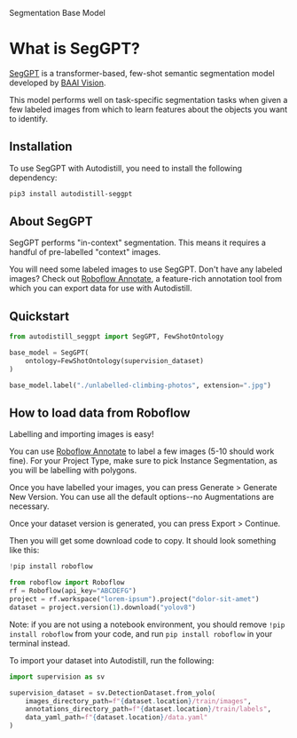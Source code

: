 <span class="sm-button">Segmentation</span>
<span class="bm-button">Base Model</span>

# What is SegGPT?

[SegGPT](https://github.com/baaivision/Painter/tree/main/SegGPT) is a transformer-based, few-shot semantic segmentation model developed by [BAAI Vision](https://github.com/baaivision).

This model performs well on task-specific segmentation tasks when given a few labeled images from which to learn features about the objects you want to identify.

## Installation

To use SegGPT with Autodistill, you need to install the following dependency:

```bash
pip3 install autodistill-seggpt
```

## About SegGPT

SegGPT performs "in-context" segmentation. This means it requires a handful of pre-labelled "context" images.

You will need some labeled images to use SegGPT. Don't have any labeled images? Check out [Roboflow Annotate](https://roboflow.com/annotate), a feature-rich annotation tool from which you can export data for use with Autodistill.

## Quickstart

```python
from autodistill_seggpt import SegGPT, FewShotOntology

base_model = SegGPT(
    ontology=FewShotOntology(supervision_dataset)
)

base_model.label("./unlabelled-climbing-photos", extension=".jpg")
```

## How to load data from Roboflow

Labelling and importing images is easy!

You can use [Roboflow Annotate](https://roboflow.com/annotate) to label a few images (5-10 should work fine). For your Project Type, make sure to pick Instance Segmentation, as you will be labelling with polygons.

Once you have labelled your images, you can press Generate > Generate New Version. You can use all the default options--no Augmentations are necessary.

Once your dataset version is generated, you can press Export > Continue.

Then you will get some download code to copy. It should look something like this:

```python
!pip install roboflow

from roboflow import Roboflow
rf = Roboflow(api_key="ABCDEFG")
project = rf.workspace("lorem-ipsum").project("dolor-sit-amet")
dataset = project.version(1).download("yolov8")
```

Note: if you are not using a notebook environment, you should remove `!pip install roboflow` from your code, and run `pip install roboflow` in your terminal instead.

To import your dataset into Autodistill, run the following:

```py
import supervision as sv

supervision_dataset = sv.DetectionDataset.from_yolo(
    images_directory_path=f"{dataset.location}/train/images",
    annotations_directory_path=f"{dataset.location}/train/labels",
    data_yaml_path=f"{dataset.location}/data.yaml"
)
```
